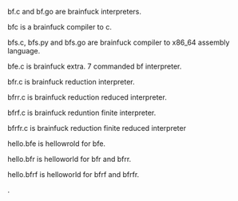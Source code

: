 bf.c and bf.go are brainfuck interpreters.

bfc is a brainfuck compiler to c.

bfs.c, bfs.py and bfs.go are brainfuck compiler to x86_64 assembly language.

bfe.c is brainfuck extra. 7 commanded bf interpreter.

bfr.c is brainfuck reduction interpreter.

bfrr.c is brainfuck reduction reduced interpreter.

bfrf.c is brainfuck reduntion finite interpreter.

bfrfr.c is brainfuck reduction finite reduced interpreter

hello.bfe is hellowrold for bfe.

hello.bfr is helloworld for bfr and bfrr.

hello.bfrf is helloworld for bfrf and bfrfr. 

.
